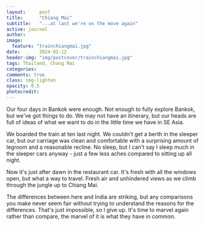 ```yaml
---
layout:     post
title:      "Chiang Mai"
subtitle:   "...at last we're on the move again"
active: journal
author: 
image:
  feature: "trainchiangmai.jpg"
date:       2024-02-12
header-img: "img/postcover/trainchiangmai.jpg"
tags: Thailand, Chang Mai
categories: 
comments: true
class: img-lighten 
opacity: 0.5
photocredit:
---
```


Our four days in Bankok were enough. Not enough to fully explore Bankok, but we've got things to do. We may not have an itinerary, but our heads are full of ideas of what we want to do in the little time we have in SE Asia.

We boarded the train at ten last night. We couldn't get a berth in the sleeper car, but our carriage was clean and comfortable with a surprising amount of legroom and a reasonable recline. No sleep, but I can't say I sleep much in the sleeper cars anyway - just a few less aches compared to sitting up all night.

Now it's just after dawn in the restaurant car. It's fresh with all the windows open, but what a way to travel. Fresh air and unhindered views as we climb through the jungle up to Chiang Mai. 

The differences between here and India are striking, but any comparisons you make never seem fair without trying to understand the reasons for the differences. That's just impossible, so I give up. It's time to marvel again rather than compare, the marvel of it is what they have in common. 








